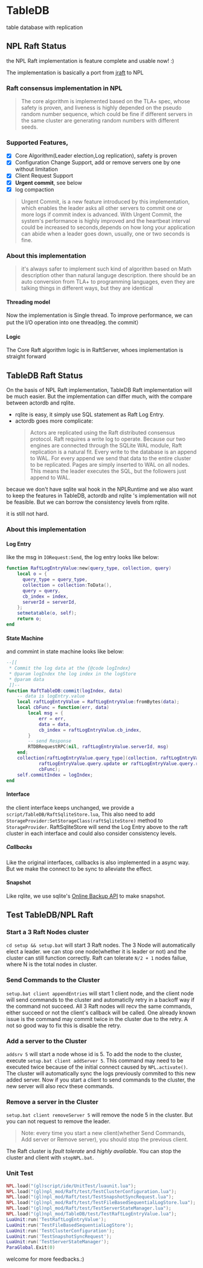 # TableDB
table database with replication

## NPL Raft Status
the NPL Raft implementation is feature complete and usable now! :)

The implementation is basically a port from [jraft](https://github.com/datatechnology/jraft) to NPL

### Raft consensus implementation in NPL

> The core algorithm is implemented based on the TLA+ spec, whose safety is proven, and liveness is highly depended on the pseudo random number sequence, which could be fine if different servers in the same cluster are generating random numbers with different seeds.

### Supported Features,
- [x] Core Algorithm(Leader election,Log replication), safety is proven
- [x] Configuration Change Support, add or remove servers one by one without limitation
- [x] Client Request Support
- [x] **Urgent commit**, see below
- [x] log compaction

> Urgent Commit, is a new feature introduced by this implementation, which enables the leader asks all other servers to commit one or more logs if commit index is advanced. With Urgent Commit, the system's performance is highly improved and the heartbeat interval could be increased to seconds,depends on how long your application can abide when a leader goes down, usually, one or two seconds is fine.

### About this implementation
> it's always safer to implement such kind of algorithm based on Math description other than natural languge description.
> there should be an auto conversion from TLA+ to programming languages, even they are talking things in different ways, but they are identical

#### Threading model
  Now the implementation is Single thread. To improve performance, we can put the I/O operation into one thread(eg. the commit）

#### Logic
  The Core Raft algorithm logic is in RaftServer, whoes implementation is straight forward



## TableDB Raft Status

On the basis of NPL Raft implementation, TableDB Raft implementation will be much easier. But the implementation can differ much, with the compare between actordb and rqlite.

* rqlite is easy, it simply use SQL statement as Raft Log Entry.
* actordb goes more complicate:
  > Actors are replicated using the Raft distributed consensus protocol. Raft requires a write log to operate. Because our two engines are connected through the SQLite WAL module, Raft replication is a natural fit. Every write to the database is an append to WAL. For every append we send that data to the entire cluster to be replicated. Pages are simply inserted to WAL on all nodes. This means the leader executes the SQL, but the followers just append to WAL.

becaue we don't have sqlite wal hook in the NPLRuntime and we also want to keep the features in TableDB, actordb and  rqlite 's implementation will not be feasible. But we can borrow the consistency levels from rqlite.

it is still not hard.


### About this implementation

#### Log Entry
like the msg in `IORequest:Send`, the log entry looks like below:
```lua
function RaftLogEntryValue:new(query_type, collection, query)
    local o = {
      query_type = query_type,
      collection = collection:ToData(),
      query = query,
      cb_index = index,
      serverId = serverId,
    };
    setmetatable(o, self);
    return o;
end
```

#### State Machine
and commint in state machine looks like below:
```lua
--[[
 * Commit the log data at the {@code logIndex}
 * @param logIndex the log index in the logStore
 * @param data
 ]]--
function RaftTableDB:commit(logIndex, data)
    -- data is logEntry.value
    local raftLogEntryValue = RaftLogEntryValue:fromBytes(data);
    local cbFunc = function(err, data)
        local msg = {
            err = err,
            data = data,
            cb_index = raftLogEntryValue.cb_index,
        }
        -- send Response
        RTDBRequestRPC(nil, raftLogEntryValue.serverId, msg)
    end;
    collection[raftLogEntryValue.query_type](collection, raftLogEntryValue.query.query,
            raftLogEntryValue.query.update or raftLogEntryValue.query.replacement,
            cbFunc);
    self.commitIndex = logIndex;
end
```


#### Interface
the client interface keeps unchanged, we provide a `script/TableDB/RaftSqliteStore.lua`, This also need to add `StorageProvider:SetStorageClass(raftSqliteStore)` method to `StorageProvider`. RaftSqliteStore will send the Log Entry above to the raft cluster in each interface and could also consider consistency levels.

##### Callbacks
Like the original interfaces, callbacks is also implemented in a async way. But we make the connect to be sync to alleviate the effect.

#### Snapshot

Like rqlite, we use sqlite's [Online Backup API](https://www.sqlite.org/backup.html) to make snapshot.




## Test TableDB/NPL Raft

### Start a 3 Raft Nodes cluster
 `cd setup && setup.bat` will start 3 Raft nodes. The 3 Node will automatically elect a leader. we can stop one node(whether it is leader or not) and the cluster can still function correctly. Raft can tolerate `N/2 + 1` nodes failue, where N is the total nodes in cluster.

### Send Commands to the Cluster
`setup.bat client appendEntries` will start 1 client node, and the client node will send commands to the cluster and automaticlly retry in a backoff way if the command not succeed. All 3 Raft nodes will recv the same commands, either succeed or not the client's callback will be called. One already known issue is the command may commit twice in the cluster due to the retry. A not so good way to fix this is disable the retry.

### Add a server to the Cluster
`addsrv 5` will start a node whose id is 5. To add the node to the cluster, execute `setup.bat client addServer 5`. This command may need to be executed twice because of the initial connect caused by `NPL.activate()`. The cluster will automatically sync the logs previously commited to this new added server. Now if you start a client to send commands to the cluster, the new server will also recv these commands.

### Remove a server in the Cluster
`setup.bat client removeServer 5` will remove the node 5 in the cluster. But you can not request to remove the leader.

> Note: every time you start a new client(whether Send Commands, Add server or Remove server), you should stop the previous client.

The Raft cluster is *fault tolerate* and *highly available*. You can stop the cluster and client with `stopNPL.bat`.

### Unit Test

```lua
NPL.load("(gl)script/ide/UnitTest/luaunit.lua");
NPL.load("(gl)npl_mod/Raft/test/TestClusterConfiguration.lua");
NPL.load("(gl)npl_mod/Raft/test/TestSnapshotSyncRequest.lua");
NPL.load("(gl)npl_mod/Raft/test/TestFileBasedSequentialLogStore.lua");
NPL.load("(gl)npl_mod/Raft/test/TestServerStateManager.lua");
NPL.load("(gl)npl_mod/TableDB/test/TestRaftLogEntryValue.lua");
LuaUnit:run('TestRaftLogEntryValue');
LuaUnit:run('TestFileBasedSequentialLogStore');
LuaUnit:run('TestClusterConfiguration');
LuaUnit:run('TestSnapshotSyncRequest');
LuaUnit:run('TestServerStateManager');
ParaGlobal.Exit(0)
```

welcome for more feedbacks.:)
